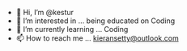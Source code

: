 - 👋 Hi, I’m @kestur
- 👀 I’m interested in ... being educated on Coding 
- 🌱 I’m currently learning ... Coding
- 📫 How to reach me ... kieransetty@outlook.com

<!---
kestur/kestur is a ✨ special ✨ repository because its `README.md` (this file) appears on your GitHub profile.
You can click the Preview link to take a look at your changes.
--->
